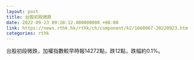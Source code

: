 ```yaml
---
layout: post
title: 台股初段微跌
date: 2022-09-23 09:28:12.000000000 +08:00
link: https://news.rthk.hk/rthk/ch/component/k2/1668067-20220923.htm
categories: rthk
---
```


台股初段微跌，加權指數較早時報14272點，跌12點，跌幅約0.1%。
